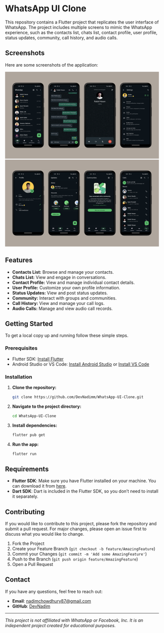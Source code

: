 # WhatsApp UI Clone

This repository contains a Flutter project that replicates the user interface of WhatsApp. The project includes multiple screens to mimic the WhatsApp experience, such as the contacts list, chats list, contact profile, user profile, status updates, community, call history, and audio calls.

## Screenshots

Here are some screenshots of the application:

![Screenshot 1](screenshots/screenshot1.jpg)
![Screenshot 2](screenshots/screenshot2.jpg)

## Features

- **Contacts List:** Browse and manage your contacts.
- **Chats List:** View and engage in conversations.
- **Contact Profile:** View and manage individual contact details.
- **User Profile:** Customize your own profile information.
- **Status Updates:** View and post status updates.
- **Community:** Interact with groups and communities.
- **Call History:** View and manage your call logs.
- **Audio Calls:** Manage and view audio call records.

## Getting Started

To get a local copy up and running follow these simple steps.

### Prerequisites

- Flutter SDK: [Install Flutter](https://flutter.dev/docs/get-started/install)
- Android Studio or VS Code: [Install Android Studio](https://developer.android.com/studio) or [Install VS Code](https://code.visualstudio.com/)

### Installation

1. **Clone the repository:**
    ```bash
   git clone https://github.com/DevNadimm/WhatsApp-UI-Clone.git

2. **Navigate to the project directory:**
    ```bash
   cd WhatsApp-UI-Clone

3. **Install dependencies:**
    ```bash
    flutter pub get
    ```
4. **Run the app:**
    ```bash
    flutter run
    ```

## Requirements

- **Flutter SDK**: Make sure you have Flutter installed on your machine. You can download it from [here](https://flutter.dev/docs/get-started/install).
- **Dart SDK**: Dart is included in the Flutter SDK, so you don’t need to install it separately.

## Contributing

If you would like to contribute to this project, please fork the repository and submit a pull request. For major changes, please open an issue first to discuss what you would like to change.

1. Fork the Project
2. Create your Feature Branch (`git checkout -b feature/AmazingFeature`)
3. Commit your Changes (`git commit -m 'Add some AmazingFeature'`)
4. Push to the Branch (`git push origin feature/AmazingFeature`)
5. Open a Pull Request

## Contact

If you have any questions, feel free to reach out:

- **Email**: nadimchowdhury87@gmail.com
- **GitHub**: [DevNadim](https://github.com/DevNadim)

---

*This project is not affiliated with WhatsApp or Facebook, Inc. It is an independent project created for educational purposes.*
